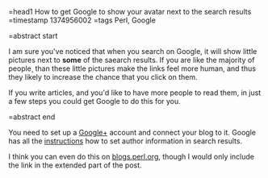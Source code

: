 =head1 How to get Google to show your avatar next to the search results
=timestamp 1374956002
=tags Perl, Google

=abstract start

I am sure you've noticed that when you search on Google, it will show little pictures
next to <b>some</b> of the saearch results. If you are like the majority of people¸ than
these little pictures make the links feel more human, and thus they likely to increase the
chance that you click on them.

If you write articles, and you'd like to have more people to read them, in just a few
steps you could get Google to do this for you.

=abstract end

You need to set up a <a href="https://plus.google.com/">Google+</a> account and connect
your blog to it. Google has all the
<a href="http://support.google.com/webmasters/bin/answer.py?hl=en&answer=1408986">instructions</a>
how to set author information in search results.

I think you can even do this on <a href="http://blogs.perl.org/">blogs.perl.org</a>,
though I would only include the link in the extended part of the post.

